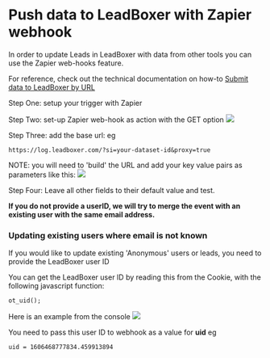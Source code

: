 # Push data to LeadBoxer with Zapier webhook

In order to update Leads in LeadBoxer with data from other tools you can use the Zapier web-hooks feature.&#x20;

For reference, check out the technical documentation on how-to [Submit data to LeadBoxer by URL](https://docs.leadboxer.com/article/105-http-tracking-api)

Step One: setup your trigger with Zapier

Step Two: set-up Zapier web-hook as action with the GET option ![](https://d33v4339jhl8k0.cloudfront.net/docs/assets/565e1cb7c697915b26a5c214/images/5fcf9670388c5a0089e64a72/file-hMqomeJeky.png)

Step Three: add the base url: eg

```
https://log.leadboxer.com/?si=your-dataset-id&proxy=true
```

NOTE: you will need to 'build' the URL and add your key value pairs as parameters like this: ![](https://d33v4339jhl8k0.cloudfront.net/docs/assets/565e1cb7c697915b26a5c214/images/5fcf978c12909d16116dfd7d/file-X8qXtRgkH1.png)

Step Four: Leave all other fields to their default value and test.

**If you do not provide a userID, we will try to merge the event with an existing user with the same email address.**

### Updating existing users where email is not known

If you would like to update existing 'Anonymous' users or leads, you need to provide the LeadBoxer user ID

You can get the LeadBoxer user ID by reading this from the Cookie, with the following javascript function:

```
ot_uid();
```

Here is an example from the console ![](https://d33v4339jhl8k0.cloudfront.net/docs/assets/565e1cb7c697915b26a5c214/images/5fcf91ae471dc000c9affe88/file-ECrBYNfd84.png)

You need to pass this user ID to webhook as a value for **uid** eg

```
uid = 1606468777834.459913894
```
